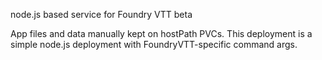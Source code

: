node.js based service for Foundry VTT beta

App files and data manually kept on hostPath PVCs.
This deployment is a simple node.js deployment with FoundryVTT-specific command args.

